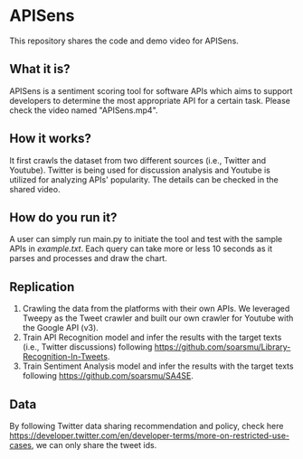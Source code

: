 # APISens
This repository shares the code and demo video for APISens.

## What it is?
APISens is a sentiment scoring tool for software APIs which aims to support developers to determine the most appropriate API for a certain task. Please check the video named "APISens.mp4".

## How it works?
It first crawls the dataset from two different sources (i.e., Twitter and Youtube).
Twitter is being used for discussion analysis and Youtube is utilized for analyzing APIs' popularity.
The details can be checked in the shared video.

## How do you run it?
A user can simply run main.py to initiate the tool and test with the sample APIs in _example.txt_.
Each query can take more or less 10 seconds as it parses and processes and draw the chart.

## Replication
1. Crawling the data from the platforms with their own APIs.
We leveraged Tweepy as the Tweet crawler and built our own crawler for Youtube with the Google API (v3). 
2. Train API Recognition model and infer the results with the target texts (i.e., Twitter discussions) following https://github.com/soarsmu/Library-Recognition-In-Tweets.
3. Train Sentiment Analysis model and infer the results with the target texts following https://github.com/soarsmu/SA4SE.

## Data
By following Twitter data sharing recommendation and policy, check here https://developer.twitter.com/en/developer-terms/more-on-restricted-use-cases, we can only share the tweet ids.
